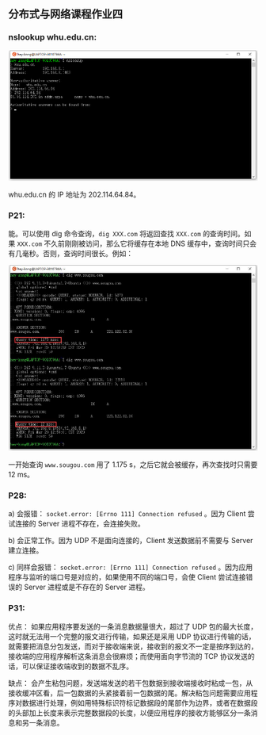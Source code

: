 ## 分布式与网络课程作业四

### nslookup whu.edu.cn:
<img src="static/nslookup.png" style="zoom:100%;" />

whu.edu.cn 的 IP 地址为 202.114.64.84。


### P21:
能。可以使用 dig 命令查询，`dig XXX.com` 将返回查找 `XXX.com` 的查询时间。如果 `XXX.com` 不久前刚刚被访问，那么它将缓存在本地 DNS 缓存中，查询时间只会有几毫秒。否则，查询时间很长。例如：

<img src="static/dig.jpg" style="zoom:100%;" />

一开始查询 `www.sougou.com` 用了 1.175 s，之后它就会被缓存，再次查找时只需要 12 ms。


### P28:
a) 会报错： `socket.error: [Errno 111] Connection refused` 。因为 Client 尝试连接的 Server 进程不存在，会连接失败。

b) 会正常工作。因为 UDP 不是面向连接的，Client 发送数据前不需要与 Server 建立连接。

c) 同样会报错： `socket.error: [Errno 111] Connection refused` 。因为应用程序与监听的端口号是对应的，如果使用不同的端口号，会使 Client 尝试连接错误的 Server 进程或是不存在的 Server 进程。


### P31:
优点： 如果应用程序要发送的一条消息数据量很大，超过了 UDP 包的最大长度，这时就无法用一个完整的报文进行传输，如果还是采用 UDP 协议进行传输的话，就需要把消息分包发送，而对于接收端来说，接收到的报文不一定是按序到达的，接收端的应用程序解析这条消息会很麻烦；而使用面向字节流的 TCP 协议发送的话，可以保证接收端收到的数据不乱序。

缺点： 会产生粘包问题，发送端发送的若干包数据到接收端接收时粘成一包，从接收缓冲区看，后一包数据的头紧接着前一包数据的尾。解决粘包问题需要应用程序对数据进行处理，例如用特殊标识符标记数据段的尾部作为边界，或者在数据段的头部加上长度来表示完整数据段的长度，以便应用程序的接收方能够区分一条消息和另一条消息。
